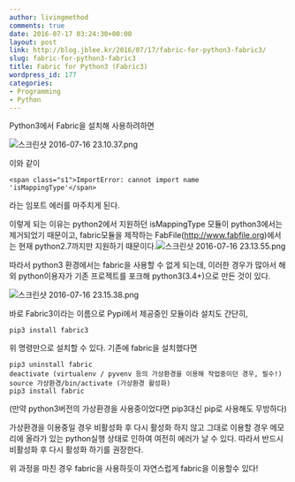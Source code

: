 ```yaml
---
author: livingmethod
comments: true
date: 2016-07-17 03:24:30+00:00
layout: post
link: http://blog.jblee.kr/2016/07/17/fabric-for-python3-fabric3/
slug: fabric-for-python3-fabric3
title: Fabric for Python3 (Fabric3)
wordpress_id: 177
categories:
- Programming
- Python
---
```


Python3에서 Fabric을 설치해 사용하려하면

![스크린샷 2016-07-16 23.10.37.png](https://livingmethod.files.wordpress.com/2016/07/e18489e185b3e1848fe185b3e18485e185b5e186abe18489e185a3e186ba-2016-07-16-23-10-37.png)

이와 같이

    
    <span class="s1">ImportError: cannot import name 'isMappingType'</span>




라는 임포트 에러를 마주치게 된다.




이렇게 되는 이유는 python2에서 지원하던 isMappingType 모듈이 python3에서는 제거되었기 때문이고, fabric모듈을 제작하는 FabFile(http://www.fabfile.org)에서는 현재 python2.7까지만 지원하기 때문이다.![스크린샷 2016-07-16 23.13.55.png](https://livingmethod.files.wordpress.com/2016/07/e18489e185b3e1848fe185b3e18485e185b5e186abe18489e185a3e186ba-2016-07-16-23-13-55.png)




따라서 python3 환경에서는 fabric을 사용할 수 없게 되는데, 이러한 경우가 많아서 해외 python이용자가 기존 프로젝트를 포크해 python3(3.4+)으로 만든 것이 있다.




![스크린샷 2016-07-16 23.15.38.png](https://livingmethod.files.wordpress.com/2016/07/e18489e185b3e1848fe185b3e18485e185b5e186abe18489e185a3e186ba-2016-07-16-23-15-38.png)




바로 Fabric3이라는 이름으로 Pypi에서 제공중인 모듈이라 설치도 간단히,




    
    pip3 install fabric3




위 명령만으로 설치할 수 있다. 기존에 fabric을 설치했다면




    
    pip3 uninstall fabric
    deactivate (virtualenv / pyvenv 등의 가상환경을 이용해 작업중이던 경우, 필수!)
    source 가상환경/bin/activate (가상환경 활성화)
    pip3 install fabric




(만약 python3버전의 가상환경을 사용중이었다면 pip3대신 pip로 사용해도 무방하다)




가상환경을 이용중일 경우 비활성화 후 다시 활성화 하지 않고 그대로 이용할 경우 메모리에 올라가 있는 python실행 상태로 인하여 여전히 에러가 날 수 있다. 따라서 반드시 비활성화 후 다시 활성화 하기를 권장한다.




위 과정을 마친 경우 fabric을 사용하듯이 자연스럽게 fabric을 이용할수 있다!

